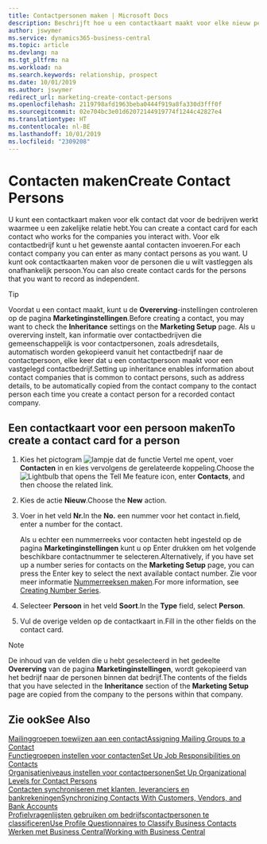 ```yaml
---
title: Contactpersonen maken | Microsoft Docs
description: Beschrijft hoe u een contactkaart maakt voor elke nieuw persoon of prospect waarmee u contact onderhoudt of een zakelijke relatie hebt.
author: jswymer
ms.service: dynamics365-business-central
ms.topic: article
ms.devlang: na
ms.tgt_pltfrm: na
ms.workload: na
ms.search.keywords: relationship, prospect
ms.date: 10/01/2019
ms.author: jswymer
redirect_url: marketing-create-contact-persons
ms.openlocfilehash: 2119798afd1963beba0444f919a8fa330d3fff0f
ms.sourcegitcommit: 02e704bc3e01d62072144919774f1244c42827e4
ms.translationtype: HT
ms.contentlocale: nl-BE
ms.lasthandoff: 10/01/2019
ms.locfileid: "2309208"
---
```

# <a name="create-contact-persons"></a><span data-ttu-id="710b9-103">Contacten maken</span><span class="sxs-lookup"><span data-stu-id="710b9-103">Create Contact Persons</span></span>
<span data-ttu-id="710b9-104">U kunt een contactkaart maken voor elk contact dat voor de bedrijven werkt waarmee u een zakelijke relatie hebt.</span><span class="sxs-lookup"><span data-stu-id="710b9-104">You can create a contact card for each contact who works for the companies you interact with.</span></span> <span data-ttu-id="710b9-105">Voor elk contactbedrijf kunt u het gewenste aantal contacten invoeren.</span><span class="sxs-lookup"><span data-stu-id="710b9-105">For each contact company you can enter as many contact persons as you want.</span></span> <span data-ttu-id="710b9-106">U kunt ook contactkaarten maken voor de personen die u wilt vastleggen als onafhankelijk persoon.</span><span class="sxs-lookup"><span data-stu-id="710b9-106">You can also create contact cards for the persons that you want to record as independent.</span></span>

> [!TIP]  
>   <span data-ttu-id="710b9-107">Voordat u een contact maakt, kunt u de **Overerving**-instellingen controleren op de pagina **Marketinginstellingen**.</span><span class="sxs-lookup"><span data-stu-id="710b9-107">Before creating a contact, you may want to check the **Inheritance** settings on the **Marketing Setup** page.</span></span> <span data-ttu-id="710b9-108">Als u overerving instelt, kan informatie over contactbedrijven die gemeenschappelijk is voor contactpersonen, zoals adresdetails, automatisch worden gekopieerd vanuit het contactbedrijf naar de contactpersoon, elke keer dat u een contactpersoon maakt voor een vastgelegd contactbedrijf.</span><span class="sxs-lookup"><span data-stu-id="710b9-108">Setting up inheritance enables information about contact companies that is common to contact persons, such as address details, to be automatically copied from the contact company to the contact person each time you create a contact person for a recorded contact company.</span></span>

## <a name="to-create-a-contact-card-for-a-person"></a><span data-ttu-id="710b9-109">Een contactkaart voor een persoon maken</span><span class="sxs-lookup"><span data-stu-id="710b9-109">To create a contact card for a person</span></span>
1. <span data-ttu-id="710b9-110">Kies het pictogram ![lampje dat de functie Vertel me opent](media/ui-search/search_small.png "Vertel me wat u wilt doen"), voer **Contacten** in en kies vervolgens de gerelateerde koppeling.</span><span class="sxs-lookup"><span data-stu-id="710b9-110">Choose the ![Lightbulb that opens the Tell Me feature](media/ui-search/search_small.png "Tell me what you want to do") icon, enter **Contacts**, and then choose the related link.</span></span>
2. <span data-ttu-id="710b9-111">Kies de actie **Nieuw**.</span><span class="sxs-lookup"><span data-stu-id="710b9-111">Choose the **New** action.</span></span>
3. <span data-ttu-id="710b9-112">Voer in het veld **Nr.**</span><span class="sxs-lookup"><span data-stu-id="710b9-112">In the **No.**</span></span> <span data-ttu-id="710b9-113">een nummer voor het contact in.</span><span class="sxs-lookup"><span data-stu-id="710b9-113">field, enter a number for the contact.</span></span>

    <span data-ttu-id="710b9-114">Als u echter een nummerreeks voor contacten hebt ingesteld op de pagina **Marketinginstellingen** kunt u op Enter drukken om het volgende beschikbare contactnummer te selecteren.</span><span class="sxs-lookup"><span data-stu-id="710b9-114">Alternatively, if you have set up a number series for contacts on the **Marketing Setup** page, you can press the Enter key to select the next available contact number.</span></span> <span data-ttu-id="710b9-115">Zie voor meer informatie [Nummerreeksen maken](ui-create-number-series.md).</span><span class="sxs-lookup"><span data-stu-id="710b9-115">For more information, see [Creating Number Series](ui-create-number-series.md).</span></span>
4. <span data-ttu-id="710b9-116">Selecteer **Persoon** in het veld **Soort**.</span><span class="sxs-lookup"><span data-stu-id="710b9-116">In the **Type** field, select **Person**.</span></span>
5. <span data-ttu-id="710b9-117">Vul de overige velden op de contactkaart in.</span><span class="sxs-lookup"><span data-stu-id="710b9-117">Fill in the other fields on the contact card.</span></span>

> [!NOTE]  
>   <span data-ttu-id="710b9-118">De inhoud van de velden die u hebt geselecteerd in het gedeelte **Overerving** van de pagina **Marketinginstellingen**, wordt gekopieerd van het bedrijf naar de personen binnen dat bedrijf.</span><span class="sxs-lookup"><span data-stu-id="710b9-118">The contents of the fields that you have selected in the **Inheritance** section of the **Marketing Setup** page are copied from the company to the persons within that company.</span></span>

## <a name="see-also"></a><span data-ttu-id="710b9-119">Zie ook</span><span class="sxs-lookup"><span data-stu-id="710b9-119">See Also</span></span>
[<span data-ttu-id="710b9-120">Mailinggroepen toewijzen aan een contact</span><span class="sxs-lookup"><span data-stu-id="710b9-120">Assigning Mailing Groups to a Contact</span></span>](marketing-mailing-groups.md#AssignMailGroupContact)  
[<span data-ttu-id="710b9-121">Functiegroepen instellen voor contacten</span><span class="sxs-lookup"><span data-stu-id="710b9-121">Set Up Job Responsibilities on Contacts</span></span>](marketing-job-responsibilities.md)  
[<span data-ttu-id="710b9-122">Organisatieniveaus instellen voor contactpersonen</span><span class="sxs-lookup"><span data-stu-id="710b9-122">Set Up Organizational Levels for Contact Persons</span></span>](marketing-organizational-levels.md)  
[<span data-ttu-id="710b9-123">Contacten synchroniseren met klanten, leveranciers en bankrekeningen</span><span class="sxs-lookup"><span data-stu-id="710b9-123">Synchronizing Contacts With Customers, Vendors, and Bank Accounts</span></span>](marketing-synchronize-contacts-customers-vendors-bank-accounts.md)  
[<span data-ttu-id="710b9-124">Profielvragenlijsten gebruiken om bedrijfscontactpersonen te classificeren</span><span class="sxs-lookup"><span data-stu-id="710b9-124">Use Profile Questionnaires to Classify Business Contacts</span></span>](marketing-create-contact-profile-questionnaire.md)  
[<span data-ttu-id="710b9-125">Werken met Business Central</span><span class="sxs-lookup"><span data-stu-id="710b9-125">Working with Business Central</span></span>](ui-work-product.md)  
